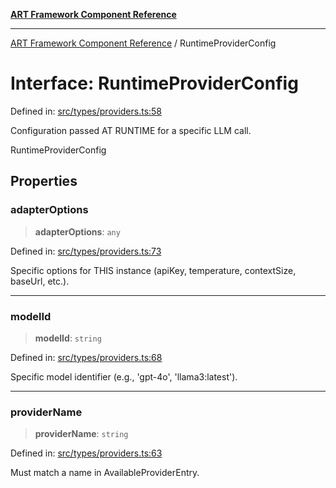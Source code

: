 [**ART Framework Component Reference**](../README.md)

***

[ART Framework Component Reference](../README.md) / RuntimeProviderConfig

# Interface: RuntimeProviderConfig

Defined in: [src/types/providers.ts:58](https://github.com/hashangit/ART/blob/fe46dfaaacd3f198d9540925c3184fcab0f9c813/src/types/providers.ts#L58)

Configuration passed AT RUNTIME for a specific LLM call.

 RuntimeProviderConfig

## Properties

### adapterOptions

> **adapterOptions**: `any`

Defined in: [src/types/providers.ts:73](https://github.com/hashangit/ART/blob/fe46dfaaacd3f198d9540925c3184fcab0f9c813/src/types/providers.ts#L73)

Specific options for THIS instance (apiKey, temperature, contextSize, baseUrl, etc.).

***

### modelId

> **modelId**: `string`

Defined in: [src/types/providers.ts:68](https://github.com/hashangit/ART/blob/fe46dfaaacd3f198d9540925c3184fcab0f9c813/src/types/providers.ts#L68)

Specific model identifier (e.g., 'gpt-4o', 'llama3:latest').

***

### providerName

> **providerName**: `string`

Defined in: [src/types/providers.ts:63](https://github.com/hashangit/ART/blob/fe46dfaaacd3f198d9540925c3184fcab0f9c813/src/types/providers.ts#L63)

Must match a name in AvailableProviderEntry.

